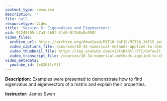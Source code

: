 ```yaml
---
content_type: resource
description: ''
file: null
resourcetype: Video
title: 'Session 5: Eigenvalues and Eigenvectors'
uid: 92245f05-b7a3-4b9f-3fd0-0f2b0a0a950f
video_files:
  archive_url: https://archive.org/download/MIT10.34F15/MIT10_34F15_ses05_300k.mp4
  video_captions_file: /courses/10-34-numerical-methods-applied-to-chemical-engineering-fall-2015/6838e23b62eb52f39a409301e4fd5a34_txKXRtlrFfI.vtt
  video_thumbnail_file: https://img.youtube.com/vi/txKXRtlrFfI/default.jpg
  video_transcript_file: /courses/10-34-numerical-methods-applied-to-chemical-engineering-fall-2015/a3a66b7e9154e9f4de4095680e33ecf2_txKXRtlrFfI.pdf
video_metadata:
  youtube_id: txKXRtlrFfI
---
```


**Description:** Examples were presented to demonstrate how to find eigenvalus and eigenvectors of a matrix and explain their properties.

**Instructor:** James Swan
